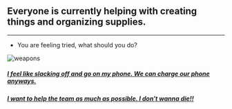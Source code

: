 ## Everyone is currently helping with creating things and organizing supplies.

---

* You are feeling tried, what should you do?

![weapons](![congrats!](https://img.freepik.com/free-vector/card-template-with-fireworks-party-horns_1308-3021.jpg?size=626&ext=jpg))

##### [I feel like slacking off and go on my phone. We can charge our phone anyways.](kick.md)
##### [I want to help the team as much as possible. I don't wanna die!!](congrats.md)